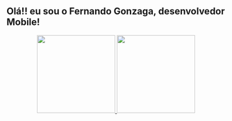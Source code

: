 ## Olá!! eu sou o Fernando Gonzaga, desenvolvedor Mobile!
<div align="center">
  <a href="https://github.com/GonzagaGIT">
  <img height="180em" src="https://github-readme-stats.vercel.app/api?username=GonzagaGIT&show_icons=true&theme=dracula&include_all_commits=true&count_private=true"/>
  <img height="180em" src="https://github-readme-stats.vercel.app/api/top-langs/?username=GonzagaGIT&layout=compact&langs_count=7&theme=dracula"/>
</div>
